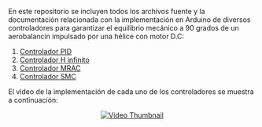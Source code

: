 En este repositorio se incluyen todos los archivos fuente y la documentación relacionada con la implementación en Arduino de diversos controladores para garantizar el equilibrio mecánico a 90 grados de un aerobalancín impulsado por una hélice con motor D.C:
1. [Controlador PID](https://github.com/SamuelCruz72/Control_Balancin/blob/main/Proyecto%20Balancin/src/definitions.h)
2. [Controlador H infinito](https://github.com/SamuelCruz72/Control_Balancin/blob/main/Proyecto%20Balancin/src/definitions.h)
3. [Controlador MRAC](https://github.com/SamuelCruz72/Control_Balancin/blob/main/Proyecto%20Balancin/src/definitions.h)
4. [Controlador SMC](https://github.com/SamuelCruz72/Control_Balancin/blob/main/Proyecto%20Balancin/src/definitions.h)

El vídeo de la implementación de cada uno de los controladores se muestra a continuación:
<p align="center">
  <a href="https://youtu.be/5paUrn4xUPE">
    <img src="https://img.youtube.com/vi/5paUrn4xUPE/0.jpg" alt="Video Thumbnail">
  </a>
</p>
